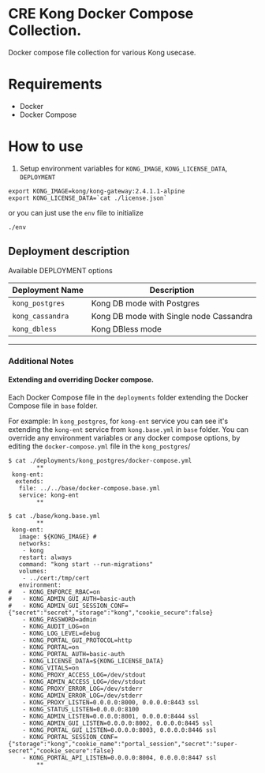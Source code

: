 # CRE Kong Docker Compose Collection.

Docker compose file collection for various Kong usecase.

# Requirements

- Docker
- Docker Compose 

# How to use

1. Setup environment variables for `KONG_IMAGE`, `KONG_LICENSE_DATA`, `DEPLOYMENT`

```
export KONG_IMAGE=kong/kong-gateway:2.4.1.1-alpine
export KONG_LICENSE_DATA=`cat ./license.json`

```
or you can just use the `env` file to initialize
```
./env
```


## Deployment description

Available DEPLOYMENT options


| Deployment Name        | Description           |
| ------------- |-------------|
|`kong_postgres`|Kong DB mode with Postgres|
|`kong_cassandra`|Kong DB mode with Single node Cassandra|
|`kong_dbless`|Kong DBless mode|

---

### Additional Notes

#### Extending and overriding Docker compose.

Each Docker Compose file in the `deployments` folder extending the Docker Compose file in `base` folder.

For example:
In `kong_postgres`, for `kong-ent` service you can see it's extending the `kong-ent` service from `kong.base.yml` in `base` folder. You can override any environment variables or any docker compose options, by editing the `docker-compose.yml` file in the `kong_postgres`/ 

```
$ cat ./deployments/kong_postgres/docker-compose.yml
		**
 kong-ent:
  extends:
   file: ../../base/docker-compose.base.yml
   service: kong-ent
		**

$ cat ./base/kong.base.yml
		**
 kong-ent:
   image: ${KONG_IMAGE} #  
   networks:
    - kong
   restart: always
   command: "kong start --run-migrations" 
   volumes:
    - ../cert:/tmp/cert
   environment:
#   - KONG_ENFORCE_RBAC=on
#   - KONG_ADMIN_GUI_AUTH=basic-auth
#   - KONG_ADMIN_GUI_SESSION_CONF={"secret":"secret","storage":"kong","cookie_secure":false}
    - KONG_PASSWORD=admin
    - KONG_AUDIT_LOG=on
    - KONG_LOG_LEVEL=debug 
    - KONG_PORTAL_GUI_PROTOCOL=http
    - KONG_PORTAL=on
    - KONG_PORTAL_AUTH=basic-auth
    - KONG_LICENSE_DATA=${KONG_LICENSE_DATA}
    - KONG_VITALS=on
    - KONG_PROXY_ACCESS_LOG=/dev/stdout
    - KONG_ADMIN_ACCESS_LOG=/dev/stdout
    - KONG_PROXY_ERROR_LOG=/dev/stderr
    - KONG_ADMIN_ERROR_LOG=/dev/stderr
    - KONG_PROXY_LISTEN=0.0.0.0:8000, 0.0.0.0:8443 ssl
    - KONG_STATUS_LISTEN=0.0.0.0:8100
    - KONG_ADMIN_LISTEN=0.0.0.0:8001, 0.0.0.0:8444 ssl
    - KONG_ADMIN_GUI_LISTEN=0.0.0.0:8002, 0.0.0.0:8445 ssl
    - KONG_PORTAL_GUI_LISTEN=0.0.0.0:8003, 0.0.0.0:8446 ssl
    - KONG_PORTAL_SESSION_CONF={"storage":"kong","cookie_name":"portal_session","secret":"super-secret","cookie_secure":false}
    - KONG_PORTAL_API_LISTEN=0.0.0.0:8004, 0.0.0.0:8447 ssl
		**

```